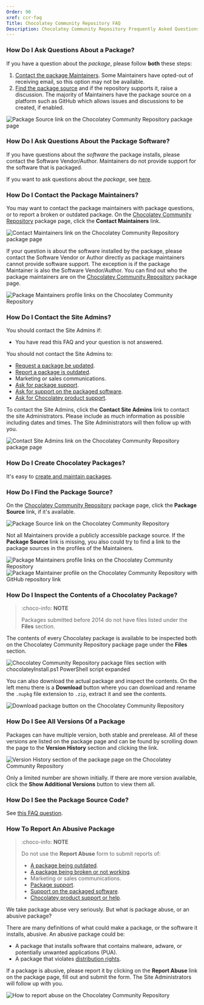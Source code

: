 ```yaml
---
Order: 90
xref: ccr-faq
Title: Chocolatey Community Repository FAQ
Description: Chocolatey Community Repository Frequently Asked Questions
---
```


### How Do I Ask Questions About a Package?

If you have a question about the _package_, please follow **both** these steps:

1. [Contact the package Maintainers](#how-do-i-contact-the-package-maintainers). Some Maintainers have opted-out of receiving email, so this option may not be available.
1. [Find the package source](#how-do-i-find-the-package-source) and if the repository supports it, raise a discussion. The majority of Maintainers have the package source on a platform such as GitHub which allows issues and discussions to be created, if enabled.

![Package Source link on the Chocolatey Community Repository package page](/assets/images/triage-packagesource.jpg)

### How Do I Ask Questions About the Package Software?

If you have questions about the _software_ the package installs, please contact the Software Vendor/Author. Maintainers do not provide support for the software that is packaged.

If you want to ask questions about the _package_, see [here](#how-do-i-ask-questions-about-a-package).

### How Do I Contact the Package Maintainers?

You may want to contact the package maintainers with package questions, or to report a broken or outdated package. On the [Chocolatey Community Repository](https://community.chocolatey.org/packages) package page, click the **Contact Maintainers** link.

![Contact Maintainers link on the Chocolatey Community Repository package page](/assets/images/triage-maintainers.jpg)

If your question is about the software installed by the package, please contact the Software Vendor or Author directly as package maintainers cannot provide software support. The exception is if the package Maintainer is also the Software Vendor/Author. You can find out who the package maintainers are on the [Chocolatey Community Repository](https://community.chocolatey.org/packages) package page.

![Package Maintainers profile links on the Chocolatey Community Repository](/assets/images/triage-maintainerlinks.jpg)

### How Do I Contact the Site Admins?

You should contact the Site Admins if:

* You have read this FAQ and your question is not answered.

You should not contact the Site Admins to:

* [Request a package be updated](xref:package-triage-process#package-is-outdated).
* [Report a package is outdated](xref:package-triage-process#package-is-outdated).
* Marketing or sales communications.
* [Ask for package support](#how-do-i-ask-questions-about-a-package).
* [Ask for support on the packaged software](#how-do-i-ask-questions-about-the-package-software).
* [Ask for Chocolatey product support](https://chocolatey.org/support).

To contact the Site Admins, click the **Contact Site Admins** link to contact the site Administrators. Please include as much information as possible including dates and times. The Site Administrators will then follow up with you.

![Contact Site Admins link on the Chocolatey Community Repository package page](/assets/images/triage-siteadmins.jpg)

### How Do I Create Chocolatey Packages?

It's easy to [create and maintain packages](xref:create-packages).

### How Do I Find the Package Source?

On the [Chocolatey Community Repository](https://community.chocolatey.org/packages) package page, click the **Package Source** link, if it's available.

![Package Source link on the Chocolatey Community Repository](/assets/images/triage-packagesource.jpg)

Not all Maintainers provide a publicly accessible package source. If the **Package Source** link is missing, you also could try to find a link to the package sources in the profiles of the Maintainers.

![Package Maintainers profile links on the Chocolatey Community Repository](/assets/images/triage-maintainerlinks.jpg)
![Package Maintainer profile on the Chocolatey Community Repository with GitHub repository link](/assets/images/triage-maintainerrepository.jpg)

### How Do I Inspect the Contents of a Chocolatey Package?

> :choco-info: **NOTE**
>
> Packages submitted before 2014 do not have files listed under the **Files** section.

The contents of every Chocolatey package is available to be inspected both on the Chocolatey Community Repository package page under the **Files** section.

![Chocolatey Community Repository package files section with chocolateyInstall.ps1 PowerShell script expanded](/assets/images/moderation-10.jpg)

You can also download the actual package and inspect the contents. On the left menu there is a **Download** button where you can download and rename the `.nupkg` file extension to `.zip`, extract it and see the contents.

![Download package button on the Chocolatey Community Repository](/assets/images/triage-download.jpg)

### How Do I See All Versions Of a Package

Packages can have multiple version, both stable and prerelease. All of these versions are listed on the package page and can be found by scrolling down the page to the **Version History** section and clicking the link.

![Version History section of the package page on the Chocolatey Community Repository](/assets/images/packagepage-versionhistory.jpg)

Only a limited number are shown initially. If there are more version available, click the **Show Additional Versions** button to view them all.

### How Do I See the Package Source Code?

See [this FAQ question](#how-do-i-find-the-package-source).

### How To Report An Abusive Package

> :choco-info: **NOTE**
> 
> Do not use the **Report Abuse** form to submit reports of:
>
> * [A package being outdated](xref:package-triage-process#package-is-outdated).
> * [A package being broken or not working](xref:package-triage-process#package-is-broken).
> * Marketing or sales communications.
> * [Package support](#how-do-i-ask-questions-about-a-package).
> * [Support on the packaged software](#how-do-i-ask-questions-about-the-package-software).
> * [Chocolatey product support or help](https://chocolatey.org/support).

We take package abuse very seriously. But what is package abuse, or an abusive package?

There are many definitions of what could make a package, or the software it installs, abusive. An abusive package could be:

* A package that installs software that contains malware, adware, or potentially unwanted applications (PUA).
* A package that violates [distribution rights](xref:legal#distributions).

If a package is abusive, please report it by clicking on the **Report Abuse** link on the package page, fill out and submit the form. The Site Administrators will follow up with you.

![How to report abuse on the Chocolatey Community Repository](/assets/images/triage-reportabuse.jpg)
